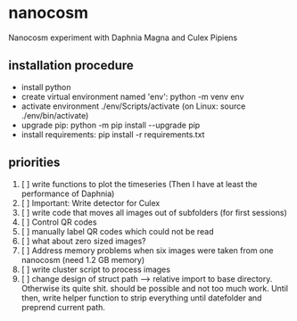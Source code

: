 # nanocosm

Nanocosm experiment with Daphnia Magna and Culex Pipiens

## installation procedure

+ install python
+ create virtual environment named 'env':  python -m venv env
+ activate environment ./env/Scripts/activate (on Linux: source ./env/bin/activate)
+ upgrade pip:   python -m pip install --upgrade pip
+ install requirements: pip install -r requirements.txt

## priorities

1. [ ] write functions to plot the timeseries (Then I have at least the performance of Daphnia)
2. [ ] Important: Write detector for Culex
3. [ ] write code that moves all images out of subfolders (for first sessions)
4. [ ] Control QR codes
5. [ ] manually label QR codes which could not be read
6. [ ] what about zero sized images?
7. [ ] Address memory problems when six images were taken from one nanocosm (need 1.2 GB memory)
8. [ ] write cluster script to process images
9. [ ] change design of struct path --> relative import to base directory. Otherwise its quite shit. should be possible and not too much work. Until then, write helper function
to strip everything until datefolder and preprend current path.
